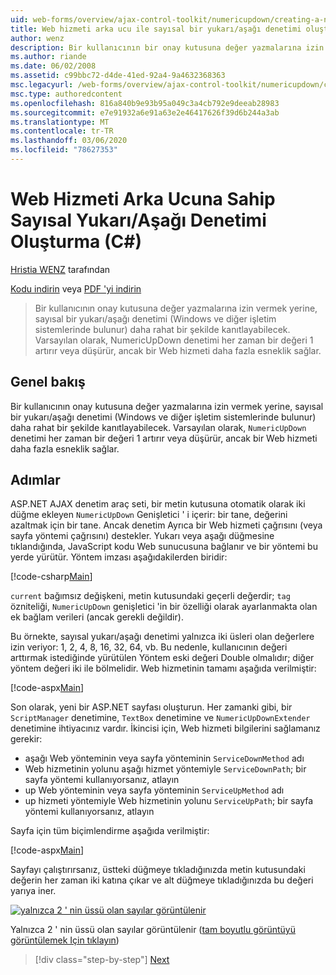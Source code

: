 ```yaml
---
uid: web-forms/overview/ajax-control-toolkit/numericupdown/creating-a-numeric-up-down-control-with-a-web-service-backend-cs
title: Web hizmeti arka ucu ile sayısal bir yukarı/aşağı denetimi oluşturma (C#) | Microsoft Docs
author: wenz
description: Bir kullanıcının bir onay kutusuna değer yazmalarına izin vermek yerine, sayısal bir yukarı/aşağı denetimi (Windows ve diğer işletim sistemlerinde bulunur) daha fazla c... anlamına gelebilir.
ms.author: riande
ms.date: 06/02/2008
ms.assetid: c99bbc72-d4de-41ed-92a4-9a4632368363
msc.legacyurl: /web-forms/overview/ajax-control-toolkit/numericupdown/creating-a-numeric-up-down-control-with-a-web-service-backend-cs
msc.type: authoredcontent
ms.openlocfilehash: 816a840b9e93b95a049c3a4cb792e9deeab28983
ms.sourcegitcommit: e7e91932a6e91a63e2e46417626f39d6b244a3ab
ms.translationtype: MT
ms.contentlocale: tr-TR
ms.lasthandoff: 03/06/2020
ms.locfileid: "78627353"
---
```

# <a name="creating-a-numeric-updown-control-with-a-web-service-backend-c"></a>Web Hizmeti Arka Ucuna Sahip Sayısal Yukarı/Aşağı Denetimi Oluşturma (C#)

[Hristia WENZ](https://github.com/wenz) tarafından

[Kodu indirin](https://download.microsoft.com/download/9/3/f/93f8daea-bebd-4821-833b-95205389c7d0/numericupdown1.cs.zip) veya [PDF 'yi indirin](https://download.microsoft.com/download/2/d/c/2dc10e34-6983-41d4-9c08-f78f5387d32b/numericupdown1CS.pdf)

> Bir kullanıcının onay kutusuna değer yazmalarına izin vermek yerine, sayısal bir yukarı/aşağı denetimi (Windows ve diğer işletim sistemlerinde bulunur) daha rahat bir şekilde kanıtlayabilecek. Varsayılan olarak, NumericUpDown denetimi her zaman bir değeri 1 artırır veya düşürür, ancak bir Web hizmeti daha fazla esneklik sağlar.

## <a name="overview"></a>Genel bakış

Bir kullanıcının onay kutusuna değer yazmalarına izin vermek yerine, sayısal bir yukarı/aşağı denetimi (Windows ve diğer işletim sistemlerinde bulunur) daha rahat bir şekilde kanıtlayabilecek. Varsayılan olarak, `NumericUpDown` denetimi her zaman bir değeri 1 artırır veya düşürür, ancak bir Web hizmeti daha fazla esneklik sağlar.

## <a name="steps"></a>Adımlar

ASP.NET AJAX denetim araç seti, bir metin kutusuna otomatik olarak iki düğme ekleyen `NumericUpDown` Genişletici ' i içerir: bir tane, değerini azaltmak için bir tane. Ancak denetim Ayrıca bir Web hizmeti çağrısını (veya sayfa yöntemi çağrısını) destekler. Yukarı veya aşağı düğmesine tıklandığında, JavaScript kodu Web sunucusuna bağlanır ve bir yöntemi bu yerde yürütür. Yöntem imzası aşağıdakilerden biridir:

[!code-csharp[Main](creating-a-numeric-up-down-control-with-a-web-service-backend-cs/samples/sample1.cs)]

`current` bağımsız değişkeni, metin kutusundaki geçerli değerdir; `tag` özniteliği, `NumericUpDown` genişletici 'in bir özelliği olarak ayarlanmakta olan ek bağlam verileri (ancak gerekli değildir).

Bu örnekte, sayısal yukarı/aşağı denetimi yalnızca iki üsleri olan değerlere izin veriyor: 1, 2, 4, 8, 16, 32, 64, vb. Bu nedenle, kullanıcının değeri arttırmak istediğinde yürütülen Yöntem eski değeri Double olmalıdır; diğer yöntem değeri iki ile bölmelidir. Web hizmetinin tamamı aşağıda verilmiştir:

[!code-aspx[Main](creating-a-numeric-up-down-control-with-a-web-service-backend-cs/samples/sample2.aspx)]

Son olarak, yeni bir ASP.NET sayfası oluşturun. Her zamanki gibi, bir `ScriptManager` denetimine, `TextBox` denetimine ve `NumericUpDownExtender` denetimine ihtiyacınız vardır. İkincisi için, Web hizmeti bilgilerini sağlamanız gerekir:

- aşağı Web yönteminin veya sayfa yönteminin `ServiceDownMethod` adı
- Web hizmetinin yolunu aşağı hizmet yöntemiyle `ServiceDownPath`; bir sayfa yöntemi kullanıyorsanız, atlayın
- up Web yönteminin veya sayfa yönteminin `ServiceUpMethod` adı
- up hizmeti yöntemiyle Web hizmetinin yolunu `ServiceUpPath`; bir sayfa yöntemi kullanıyorsanız, atlayın

Sayfa için tüm biçimlendirme aşağıda verilmiştir:

[!code-aspx[Main](creating-a-numeric-up-down-control-with-a-web-service-backend-cs/samples/sample3.aspx)]

Sayfayı çalıştırırsanız, üstteki düğmeye tıkladığınızda metin kutusundaki değerin her zaman iki katına çıkar ve alt düğmeye tıkladığınızda bu değeri yarıya iner.

[![yalnızca 2 ' nin üssü olan sayılar görüntülenir](creating-a-numeric-up-down-control-with-a-web-service-backend-cs/_static/image2.png)](creating-a-numeric-up-down-control-with-a-web-service-backend-cs/_static/image1.png)

Yalnızca 2 ' nin üssü olan sayılar görüntülenir ([tam boyutlu görüntüyü görüntülemek Için tıklayın](creating-a-numeric-up-down-control-with-a-web-service-backend-cs/_static/image3.png))

> [!div class="step-by-step"]
> [Next](creating-a-numeric-up-down-control-with-a-web-service-backend-vb.md)
